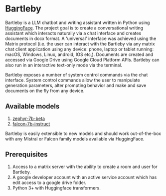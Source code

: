 # Bartleby

Bartleby is a LLM chatbot and writing assistant written in Python using [HuggingFace](https://huggingface.co/). The project goal is to create a conversational writing assistant which interacts naturally via a chat interface and creates documents in docx format. A 'universal' interface was achieved using the Matrix protocol (i.e. the user can interact with the Bartleby via any matrix chat client application using any device: phone, laptop or tablet running: macOS, Windows, Linux, android, IOS etc,). Documents are created and accessed via Google Drive using Google Cloud Platform APIs. Bartleby can also run in an interactive text-only mode via the terminal.

Bartleby exposes a number of system control commands via the chat interface. System control commands allow the user to manipulate generation parameters, alter prompting behavior and make and save documents on the fly from any device.

## Available models

1. [zephyr-7b-beta](https://huggingface.co/HuggingFaceH4/zephyr-7b-beta)
2. [falcon-7b-instruct](https://huggingface.co/tiiuae/falcon-7b-instruct)

Bartleby is easily extensible to new models and should work out-of-the-box with any Mistral or Falcon family models available via HuggingFace.

## Prerequisites

1. Access to a matrix server with the ability to create a room and user for Bartleby.
2. A google developer account with an active service account which has edit access to a google drive folder.
3. Python 3+ with Huggingface transformers.
